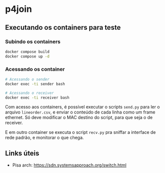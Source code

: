 # p4join


## Executando os containers para teste

### Subindo os containers

```bash
docker compose build
docker compose up -d
```

### Acessando os container
```bash
# Acessando o sender
docker exec -ti sender bash

# Acessando o receiver
docker exec -ti receiver bash
```

Com acesso aos containers, é possível executar o scripts `send.py` para ler o
arquivo `lineorder.csv`, e enviar o conteúdo de cada linha como um frame
ethernet.
Só deve modificar o MAC destino do script, para que seja o de receiver.

E em outro container se executa o script `recv.py` pra sniffar a interface de
rede padrão, e monitorar o que chega.


## Links úteis
- Pisa arch: https://sdn.systemsapproach.org/switch.html
